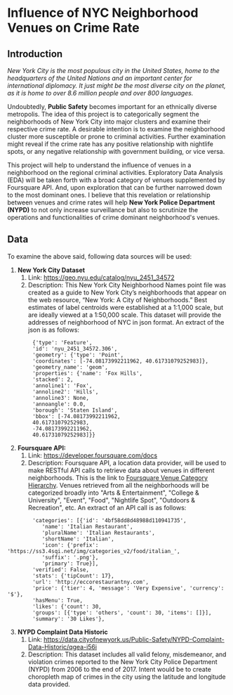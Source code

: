 # Influence of NYC Neighborhood Venues on Crime Rate


## Introduction

*New York City is the most populous city in the United States, home to the
headquarters of the United Nations and an important center for international
diplomacy. It just might be the most diverse city on the planet, as it is home
to over 8.6 million people and over 800 languages.*

Undoubtedly, **Public Safety** becomes important for an ethnically diverse
metropolis. The idea of this project is to categorically segment the
neighborhoods of New York City into major clusters and examine their respective
crime rate. A desirable intention is to examine the neighborhood cluster more
susceptible or prone to criminal activities. Further examination might reveal if
the crime rate has any positive relationship with nightlife spots, or any
negative relationship with government building, or vice versa.

This project will help to understand the influence of venues in a neighborhood
on the regional criminal activities. Exploratory Data Analysis (EDA) will be
taken forth with a broad category of venues supplemented by Foursquare API. And,
upon exploration that can be further narrowed down to the most dominant ones. I
believe that this revelation or relationship between venues and crime rates will
help **New York Police Department (NYPD)** to not only increase surveillance but
also to scrutinize the operations and functionalities of crime dominant neighborhood's
venues.


## Data

To examine the above said, following data sources will be used:

1.  **New York City Dataset**
    1.  Link: <https://geo.nyu.edu/catalog/nyu_2451_34572>
    2.  Description: This New York City Neighborhood Names point file was created as a guide to New York City’s neighborhoods that appear on the web resource, “New York: A City of Neighborhoods.” Best estimates of label centroids were established at a 1:1,000 scale, but are ideally viewed at a 1:50,000 scale. This dataset will provide the addresses of neighborhood of NYC in json format. An extract of the json is as follows:
```
		{'type': 'Feature',
		'id': 'nyu_2451_34572.306',
		'geometry': {'type': 'Point',
		'coordinates': [-74.08173992211962, 40.61731079252983]},
		'geometry_name': 'geom',
		'properties': {'name': 'Fox Hills',
		'stacked': 2,
		'annoline1': 'Fox',
		'annoline2': 'Hills',
		'annoline3': None,
		'annoangle': 0.0,
		'borough': 'Staten Island',
		'bbox': [-74.08173992211962,
		40.61731079252983,
		-74.08173992211962,
		40.61731079252983]}}
```

2.  **Foursquare API:**
    1.  Link: <https://developer.foursquare.com/docs>
    2.  Description: Foursquare API, a location data provider, will be used to make RESTful API calls to retrieve data about venues in different neighborhoods. This is the link to [Foursquare Venue Category Hierarchy](https://developer.foursquare.com/docs/resources/categories). Venues retrieved from all the neighborhoods will be categorized broadly into "Arts & Entertainment", "College & University", "Event", "Food", "Nightlife Spot", "Outdoors & Recreation", etc. An extract of an API call is as follows:
```
		'categories': [{'id': '4bf58dd8d48988d110941735',
		   'name': 'Italian Restaurant',
		   'pluralName': 'Italian Restaurants',
		   'shortName': 'Italian',
		   'icon': {'prefix': 'https://ss3.4sqi.net/img/categories_v2/food/italian_',
		   'suffix': '.png'},
		   'primary': True}],
		'verified': False,
		'stats': {'tipCount': 17},
		'url': 'http://eccorestaurantny.com',
		'price': {'tier': 4, 'message': 'Very Expensive', 'currency': '$'},
		'hasMenu': True,
		'likes': {'count': 30,
		'groups': [{'type': 'others', 'count': 30, 'items': []}],
		'summary': '30 Likes'},
```


3.  **NYPD Complaint Data Historic**
    1.  Link: <https://data.cityofnewyork.us/Public-Safety/NYPD-Complaint-Data-Historic/qgea-i56i>
    2.  Description: This dataset includes all valid felony, misdemeanor, and violation crimes reported to the New York City Police Department (NYPD) from 2006 to the end of 2017. Intent would be to create choropleth map of crimes in the city using the latitude and longitude data provided.